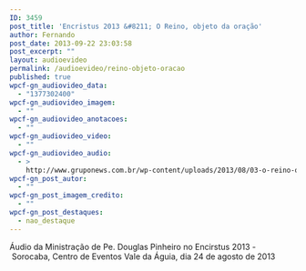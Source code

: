 ```yaml
---
ID: 3459
post_title: 'Encristus 2013 &#8211; O Reino, objeto da oração'
author: Fernando
post_date: 2013-09-22 23:03:58
post_excerpt: ""
layout: audioevideo
permalink: /audioevideo/reino-objeto-oracao
published: true
wpcf-gn_audiovideo_data:
  - "1377302400"
wpcf-gn_audiovideo_imagem:
  - ""
wpcf-gn_audiovideo_anotacoes:
  - ""
wpcf-gn_audiovideo_video:
  - ""
wpcf-gn_audiovideo_audio:
  - >
    http://www.gruponews.com.br/wp-content/uploads/2013/08/03-o-reino-objeto-da-oracao.mp3
wpcf-gn_post_autor:
  - ""
wpcf-gn_post_imagem_credito:
  - ""
wpcf-gn_post_destaques:
  - nao_destaque
---
```

Áudio da Ministração de Pe. Douglas Pinheiro no Encirstus 2013 - Sorocaba, Centro de Eventos Vale da Águia, dia 24 de agosto de 2013
